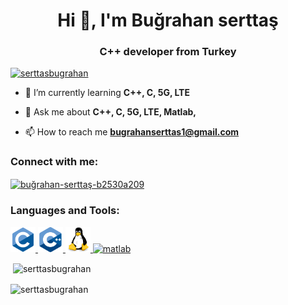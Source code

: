 <h1 align="center">Hi 👋, I'm Buğrahan serttaş</h1>
<h3 align="center">C++ developer from Turkey</h3>

<p align="left"> <a href="https://github.com/ryo-ma/github-profile-trophy"><img src="https://github-profile-trophy.vercel.app/?username=serttasbugrahan" alt="serttasbugrahan" /></a> </p>

- 🌱 I’m currently learning **C++, C, 5G, LTE**

- 💬 Ask me about **C++, C, 5G, LTE, Matlab,**

- 📫 How to reach me **bugrahanserttas1@gmail.com**

<h3 align="left">Connect with me:</h3>
<p align="left">
<a href="https://linkedin.com/in/buğrahan-serttaş-b2530a209" target="blank"><img align="center" src="https://raw.githubusercontent.com/rahuldkjain/github-profile-readme-generator/master/src/images/icons/Social/linked-in-alt.svg" alt="buğrahan-serttaş-b2530a209" height="30" width="40" /></a>
</p>

<h3 align="left">Languages and Tools:</h3>
<p align="left"> <a href="https://www.cprogramming.com/" target="_blank" rel="noreferrer"> <img src="https://raw.githubusercontent.com/devicons/devicon/master/icons/c/c-original.svg" alt="c" width="40" height="40"/> </a> <a href="https://www.w3schools.com/cpp/" target="_blank" rel="noreferrer"> <img src="https://raw.githubusercontent.com/devicons/devicon/master/icons/cplusplus/cplusplus-original.svg" alt="cplusplus" width="40" height="40"/> </a> <a href="https://www.linux.org/" target="_blank" rel="noreferrer"> <img src="https://raw.githubusercontent.com/devicons/devicon/master/icons/linux/linux-original.svg" alt="linux" width="40" height="40"/> </a> <a href="https://www.mathworks.com/" target="_blank" rel="noreferrer"> <img src="https://upload.wikimedia.org/wikipedia/commons/2/21/Matlab_Logo.png" alt="matlab" width="40" height="40"/> </a> </p>

<p>&nbsp;<img align="center" src="https://github-readme-stats.vercel.app/api?username=serttasbugrahan&show_icons=true&locale=en" alt="serttasbugrahan" /></p>

<p><img align="center" src="https://github-readme-streak-stats.herokuapp.com/?user=serttasbugrahan&" alt="serttasbugrahan" /></p>
